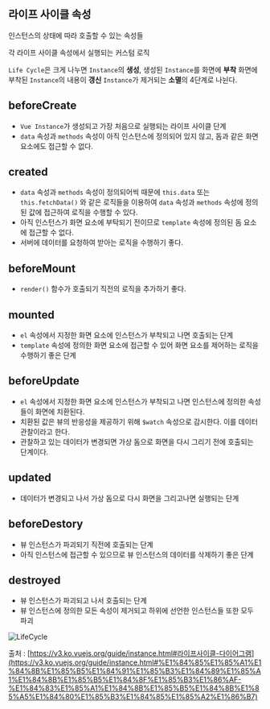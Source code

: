 ## 라이프 사이클 속성

인스턴스의 상태에 따라 호출할 수 있는 속성들

각 라이프 사이클 속성에서 실행되는 커스텀 로직

`Life Cycle`은 크게 나누면 `Instance`의 **생성**, 생성된 `Instance`를 화면에 **부착** 화면에 부착된 `Instance`의 내용이 **갱신** `Instance`가 제거되는 **소멸**의 4단계로 나뉜다.

## beforeCreate

- `Vue Instance`가 생성되고 가장 처음으로 실행되는 라이프 사이클 단계
- `data` 속성과 `methods` 속성이 아직 인스턴스에 정의되어 있지 않고, 돔과 같은 화면 요소에도 접근할 수 없다.

## created

- `data` 속성과 `methods` 속성이 정의되어씩 때문에 `this.data` 또는 `this.fetchData()` 와 같은 로직들을 이용하여 `data` 속성과 `methods` 속성에 정의된 값에 접근하여 로직을 수행할 수 있다.
- 아직 인스턴스가 화면 요소에 부탁되기 전이므로 `template` 속성에 정의된 돔 요소에 접근할 수 없다.
- 서버에 데이터를 요청하여 받아는 로직을 수행하기 좋다.

## beforeMount

- `render()` 함수가 호출되기 직전의 로직을 추가하기 좋다.

## mounted

- `el` 속성에서 지정한 화면 요소에 인스턴스가 부착되고 나면 호출되는 단계
- `template` 속성에 정의한 화면 요소에 접근할 수 있어 화면 요소를 제어하는 로직을 수행하기 좋은 단계

## beforeUpdate

- `el` 속성에서 지정한 화면 요소에 인스턴스가 부착되고 나면 인스턴스에 정의한 속성들이 화면에 치환된다.
- 치환된 값은 뷰의 반응성을 제공하기 위해 `$watch` 속성으로 감시한다. 이를 데이터 관찰이라고 한다.
- 관찰하고 있는 데이터가 변경되면 가상 돔으로 화면을 다시 그리기 전에 호출되는 단계이다.

## updated

- 데이터가 변경되고 나서 가상 돔으로 다시 화면을 그리고나면 실행되는 단계

## beforeDestory

- 뷰 인스턴스가 파괴되기 직전에 호출되는 단계
- 아직 인스턴스에 접근할 수 있으므로 뷰 인스턴스의 데이터를 삭제하기 좋은 단계

## destroyed

- 뷰 인스턴스가 파괴되고 나서 호출되는 단계
- 뷰 인스턴스에 정의한 모든 속성이 제거되고 하위에 선언한 인스턴스들 또한 모두 파괴

![LifeCycle](https://user-images.githubusercontent.com/46440898/168477182-ec74c5f4-58e3-4b4e-ba4e-0ab341895ccb.png)

출처 : [https://v3.ko.vuejs.org/guide/instance.html#라이프사이클-다이어그램](https://v3.ko.vuejs.org/guide/instance.html#%E1%84%85%E1%85%A1%E1%84%8B%E1%85%B5%E1%84%91%E1%85%B3%E1%84%89%E1%85%A1%E1%84%8B%E1%85%B5%E1%84%8F%E1%85%B3%E1%86%AF-%E1%84%83%E1%85%A1%E1%84%8B%E1%85%B5%E1%84%8B%E1%85%A5%E1%84%80%E1%85%B3%E1%84%85%E1%85%A2%E1%86%B7)